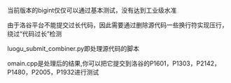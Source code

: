 <p>当前版本的bigint仅仅可以通过基本测试，没有达到工业级水准<p>
<p>由于洛谷平台不能提交过长代码，因此需要通过删除源代码一些换行符实现压行，绕过“代码过长”检测<p>
<p>luogu_submit_combiner.py即处理源代码的脚本<p>
<p>omain.cpp是处理后的结果,你可以把它提交到洛谷的P1601，P1303，P2142，P1480，P2005，P1932进行测试<p>
